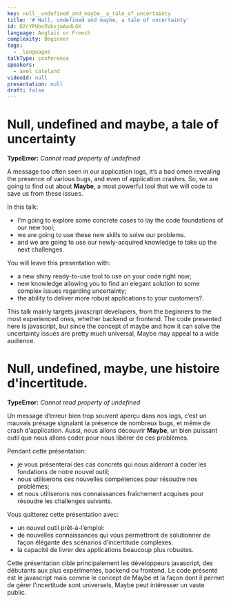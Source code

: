 ```yaml
---
key: null__undefined_and_maybe__a_tale_of_uncertainty
title: '# Null, undefined and maybe, a tale of uncertainty'
id: D2cYPUbo5VbsjmAadLGX
language: Anglais or French
complexity: Beginner
tags:
  - _languages
talkType: conference
speakers:
  - axel_cateland
videoId: null
presentation: null
draft: false
---
```

# Null, undefined and maybe, a tale of uncertainty

**TypeError:** *Cannot read property of undefined*

A message too often seen in our application logs, it’s a bad omen revealing the presence of various bugs, and even of application crashes. So, we are going to find out about **Maybe**, a most powerful tool that we will code to save us from these issues.

In this talk:
- I’m going to explore some concrete cases to lay the code foundations of our new tool;
- we are going to use these new skills to solve our problems.
- and we are going to use our newly-acquired knowledge to take up the next challenges.

You will leave this presentation with:
- a new shiny ready-to-use tool to use on your code right now;
- new knowledge allowing you to find an elegant solution to some complex issues regarding uncertainty;
- the ability to deliver more robust applications to your customers?.

This talk mainly targets javascript developers, from the beginners to the most experienced ones, whether backend or frontend. The code presented here is javascript, but since the concept of maybe and how it can solve the uncertainty issues are pretty much universal, Maybe may appeal to a wide audience.


# Null, undefined, maybe, une histoire d'incertitude.

**TypeError:** *Cannot read property of undefined*

Un message d’erreur bien trop souvent aperçu dans nos logs, c’est un mauvais présage signalant la présence de nombreux bugs, et même de crash d'application. Aussi, nous allons découvrir **Maybe**, un bien puissant outil que nous allons coder pour nous libérer de ces problèmes.

Pendant cette présentation:
- je vous présenterai des cas concrets qui nous aideront à coder les fondations de notre nouvel outil;
- nous utiliserons ces nouvelles compétences pour résoudre nos problèmes;
- et nous utiliserons nos connaissances fraîchement acquises pour résoudre les challenges suivants.

Vous quitterez cette présentation avec:
- un nouvel outil prêt-à-l’emploi:
- de nouvelles connaissances qui vous permettront de solutionner de façon élégante des scénarios d’incertitude complexes.
- la capacité de livrer des applications beaucoup plus robustes.

Cette présentation cible principalement les développeurs javascript, des débutants aux plus expérimentés, backend ou frontend. Le code présenté est le javascript mais comme le concept de Maybe et la façon dont il permet de gérer l’incertitude sont universels, Maybe peut intéresser un vaste public.